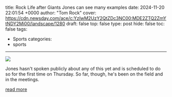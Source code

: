 title: Rock Life after Giants Jones can see many examples
date: 2024-11-20 22:01:54 +0000
author: "Tom Rock"
cover: https://cdn.newsday.com/ace/c:YzIwM2UzY2QtZDc3NC00:MDE2ZTQ2ZmYtNDY2Mi00/landscape/1280
draft: false
top: false
type: post
hide: false
toc: false
tags:
  - Sports
categories:
  - sports
---

![](https://cdn.newsday.com/ace/c:YzIwM2UzY2QtZDc3NC00:MDE2ZTQ2ZmYtNDY2Mi00/landscape/1280)

Jones hasn't spoken publicly about any of this yet and is scheduled to do so for the first time on Thursday. So far, though, he's been on the field and in the meetings.

[read more](https://www.newsday.com/sports/columnists/tom-rock/giants-daniel-jones-kf12txh4)
